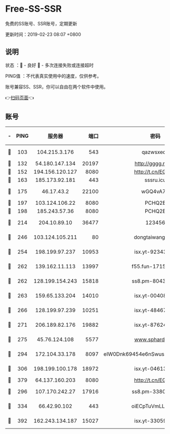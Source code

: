 # Free-SS-SSR

免费的SS账号、SSR账号，定期更新

更新时间：2019-02-23 08:07 +0800

## 说明

状态     ：🙂 - 良好 🙁 - 多次连接失败或连接超时

PING值   ：不代表真实使用中的速度，仅供参考。

账号兼容SS、SSR，你可以自由在两个软件中使用。

👉[扫码页面](https://liesauer.github.io/free-ss-ssr.github.io/)👈

## 账号

|-|PING|服务器|端口|密码|加密方式|区域|
|:----:|:----:|:-----:|-----:|:----:|:----:|:----:|
|🙂|103|104.215.3.176|543|qazwsxedc|aes-256-gcm|JP|
|🙂|132|54.180.147.134|20197|http://gggg.rocks|chacha20|KR|
|🙂|152|194.156.120.127|8080|http://t.cn/EGJIyrl|rc4-md5|RU|
|🙂|163|185.173.92.181|443|sssru.icu|rc4-md5|RU|
|🙂|175|46.17.43.2|22100|wGQ4vA7D|aes-256-gcm|RU|
|🙂|197|103.124.106.22|8080|PCHQ2E|rc4-md5|US|
|🙂|198|185.243.57.36|8080|PCHQ2E|rc4-md5|US|
|🙂|214|204.10.89.10|36477|123456|aes-256-cfb|US|
|🙂|246|103.124.105.211|80|dongtaiwang.com|aes-256-cfb|US|
|🙂|254|198.199.97.237|10953|isx.yt-92343390|aes-256-cfb|US|
|🙂|262|139.162.11.113|13997|f55.fun-17151617|aes-256-cfb|SG|
|🙂|262|128.199.154.243|15818|ss8.pm-80438797|aes-256-cfb|SG|
|🙂|263|159.65.133.204|14010|isx.yt-00408071|aes-256-cfb|SG|
|🙂|266|128.199.97.239|10251|isx.yt-48467952|aes-256-cfb|SG|
|🙂|271|206.189.82.176|19882|isx.yt-87624170|aes-256-cfb|SG|
|🙂|275|45.76.124.108|5577|www.sphard.com|aes-256-cfb|AU|
|🙂|294|172.104.33.178|8097|eIW0Dnk69454e6nSwuspv9DmS201tQ0D|aes-256-cfb|SG|
|🙂|306|198.199.100.178|18972|isx.yt-04613633|aes-256-cfb|US|
|🙂|379|64.137.160.203|8080|http://t.cn/EGJIyrl|rc4-md5|CA|
|🙂|296|107.170.242.27|17916|ss8.pm-33807942|aes-256-cfb|US|
|🙂|334|66.42.90.102|443|oiECpTuVmLLxk4Ts|aes-256-cfb|US|
|🙂|392|162.243.134.187|15027|isx.yt-33059042|aes-256-cfb|US|
